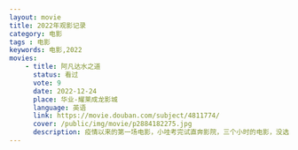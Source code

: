 ```yaml
---
layout: movie
title: 2022年观影记录
category: 电影
tags : 电影
keywords: 电影,2022
movies: 
    - title: 阿凡达水之道
      status: 看过
      vote: 9
      date: 2022-12-24
      place: 华业-耀莱成龙影城
      language: 英语
      link: https://movie.douban.com/subject/4811774/
      cover: /public/img/movie/p2884182275.jpg
      description: 疫情以来的第一场电影，小哇考完试直奔影院，三个小时的电影，没选到imax影院，效果也还是很不错的，不过感觉也没觉得比第一部提升多少。
---
```

